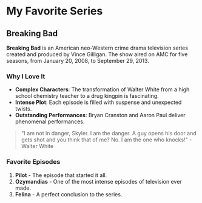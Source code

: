 # My Favorite Series

## Breaking Bad



**Breaking Bad** is an American neo-Western crime drama television series created and produced by Vince Gilligan. The show aired on AMC for five seasons, from January 20, 2008, to September 29, 2013.

### Why I Love It

- **Complex Characters**: The transformation of Walter White from a high school chemistry teacher to a drug kingpin is fascinating.
- **Intense Plot**: Each episode is filled with suspense and unexpected twists.
- **Outstanding Performances**: Bryan Cranston and Aaron Paul deliver phenomenal performances.

> "I am not in danger, Skyler. I am the danger. A guy opens his door and gets shot and you think that of me? No. I am the one who knocks!" - Walter White

### Favorite Episodes
1. **Pilot** - The episode that started it all.
2. **Ozymandias** - One of the most intense episodes of television ever made.
3. **Felina** - A perfect conclusion to the series.


